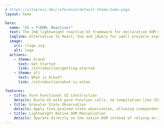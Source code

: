 ```yaml
---
# https://vitepress.dev/reference/default-theme-home-page
layout: home

hero:
  name: "UI = f(DOM, Reactive)"
  text: The 2kB lightweight reactive UI framework for declarative DOM manipulation
  tagline: Alternative to React, Vue and jQuery for small projects especially
  image:
    src: /logo.svg
    alt: logo
  actions:
    - theme: brand
      text: Get Started
      link: /introduction/getting-started
    - theme: alt
      text: What is EchoX?
      link: /introduction/what-is-echox

features:
  - title: Pure Functional UI Construction
    details: Build UI with pure function calls, no compilation like JSX, and full TypeScript support over string-based templates, enhancing portability and readability,
  - title: Granular State Observation
    details: Apply fine-grained state observation, allowing independently update, minimizing unnecessary DOM updates and improving performance compared to virtual DOM-based frameworks.
  - title: Lightweight Native DOM Manipulation
    details: Operate directly on the native DOM instead of relying on a virtual DOM, achieving higher performance and lower memory overhead while maintaining simplicity.
---
```

